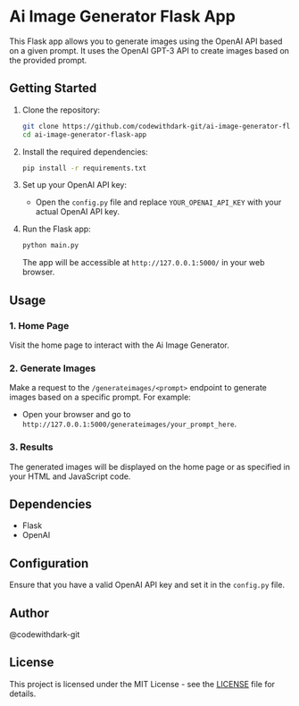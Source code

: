 
# Ai Image Generator Flask App

This Flask app allows you to generate images using the OpenAI API based on a given prompt. It uses the OpenAI GPT-3 API to create images based on the provided prompt.

## Getting Started

1. Clone the repository:

    ```bash
    git clone https://github.com/codewithdark-git/ai-image-generator-flask-app.git
    cd ai-image-generator-flask-app
    ```

2. Install the required dependencies:

    ```bash
    pip install -r requirements.txt
    ```

3. Set up your OpenAI API key:

    - Open the `config.py` file and replace `YOUR_OPENAI_API_KEY` with your actual OpenAI API key.

4. Run the Flask app:

    ```bash
    python main.py
    ```

    The app will be accessible at `http://127.0.0.1:5000/` in your web browser.

## Usage

### 1. Home Page

Visit the home page to interact with the Ai Image Generator.

### 2. Generate Images

Make a request to the `/generateimages/<prompt>` endpoint to generate images based on a specific prompt. For example:

- Open your browser and go to `http://127.0.0.1:5000/generateimages/your_prompt_here`.

### 3. Results

The generated images will be displayed on the home page or as specified in your HTML and JavaScript code.

## Dependencies

- Flask
- OpenAI

## Configuration

Ensure that you have a valid OpenAI API key and set it in the `config.py` file.

## Author
@codewithdark-git

## License

This project is licensed under the MIT License - see the [LICENSE](LICENSE) file for details.
